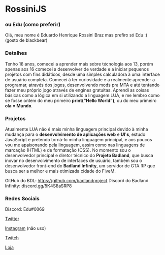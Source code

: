 # RossiniJS
### ou Edu (como preferir)

Olá, meu nome é Eduardo Henrique Rossini Braz mas prefiro só Edu :) (gosto de blackbear)

### Detalhes

Tenho 18 anos, comecei a aprender mais sobre técnologia aos 13, porém apenas aos 16 comecei a desenvolver de verdade e a iniciar pequenos projetos com fins didáticos, desde uma simples calculadora à uma interface de usuário completa.
Comecei à ter curiosidade e a realmente aprender a programar, através dos jogos, desenvolvendo mods pra MTA e até tentando fazer meu próprio jogo através de engines gratuitas. Aprendi as coisas básicas como a lógica em si utilizando a linguagem LUA, e me lembro como se fosse ontem do meu primeiro **print("Hello World")**, ou do meu primeiro **ola = Mundo**.

### Projetos

Atualmente LUA não é mais minha linguagem principal devido à minha mudança para o **desenvolvimento de aplicações web** e **UI's**, estudo JavaScript e pretendo torná-lo minha linguagem principal, e aos poucos vou me apaixonando pela linguagem, assim como nas linguagens de marcação (HTML) e de formatação (CSS).
No momento sou o desenvolvedor principal e diretor técnico do **Projeto Badland**, que busca inovar no desenvolvimento de interfaces de usuário, também sou o desenvolvedor front-end do **Badland Infinity**, um servidor de GTA RP que busca ser a melhor e mais otimizada cidade do FiveM.

GitHub do BDL: https://github.com/badlandproject
Discord do Badland Infinity: discord.gg/5K4S8aSRP8

### Redes Sociais

Discord: Edu#0069

[Twitter](https://twitter.com/eduardorssn)

[Instagram](https://instagram.com/eduardorssn) (não uso)

[Twitch](https://twitch.tv/rossinijs)

[Loja](https://discord.gg/bABGBEX)




<!--
**RossiniJS/rossinijs** is a ✨ _special_ ✨ repository because its `README.md` (this file) appears on your GitHub profile.
-->
